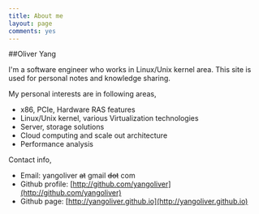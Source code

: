 ```yaml
---
title: About me
layout: page
comments: yes
---
```


##Oliver Yang

I'm a software engineer who works in Linux/Unix kernel area.
This site is used for personal notes and knowledge sharing. 

My personal interests are in following areas,

   * x86, PCIe, Hardware RAS features
   * Linux/Unix kernel, various Virtualization technologies
   * Server, storage solutions
   * Cloud computing and scale out architecture
   * Performance analysis

Contact info,

- Email: yangoliver ~~at~~ gmail ~~dot~~ com
- Github profile: [http://github.com/yangoliver](http://github.com/yangoliver)
- Github page: [http://yangoliver.github.io](http://yangoliver.github.io) 
